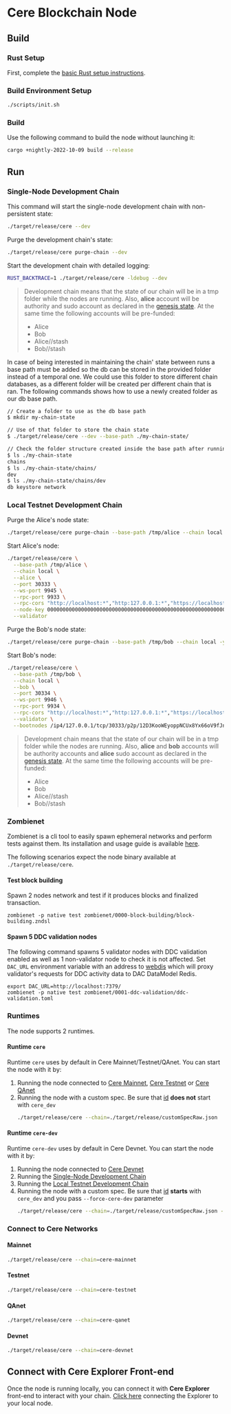 # Cere Blockchain Node

## Build

### Rust Setup

First, complete the [basic Rust setup instructions](./docs/rust-setup.md).

### Build Environment Setup

```sh
./scripts/init.sh
```

### Build

Use the following command to build the node without launching it:

```sh
cargo +nightly-2022-10-09 build --release
```

## Run

### Single-Node Development Chain

This command will start the single-node development chain with non-persistent state:

```bash
./target/release/cere --dev
```

Purge the development chain's state:

```bash
./target/release/cere purge-chain --dev
```

Start the development chain with detailed logging:

```bash
RUST_BACKTRACE=1 ./target/release/cere -ldebug --dev
```

> Development chain means that the state of our chain will be in a tmp folder while the nodes are
> running. Also, **alice** account will be authority and sudo account as declared in the
> [genesis state](https://github.com/Cerebellum-Network/blockchain-node/blob/dev/node/service/src/chain_spec.rs#L241).
> At the same time the following accounts will be pre-funded:
> - Alice
> - Bob
> - Alice//stash
> - Bob//stash

In case of being interested in maintaining the chain' state between runs a base path must be added
so the db can be stored in the provided folder instead of a temporal one. We could use this folder
to store different chain databases, as a different folder will be created per different chain that
is ran. The following commands shows how to use a newly created folder as our db base path.

```bash
// Create a folder to use as the db base path
$ mkdir my-chain-state

// Use of that folder to store the chain state
$ ./target/release/cere --dev --base-path ./my-chain-state/

// Check the folder structure created inside the base path after running the chain
$ ls ./my-chain-state
chains
$ ls ./my-chain-state/chains/
dev
$ ls ./my-chain-state/chains/dev
db keystore network
```

### Local Testnet Development Chain
Purge the Alice's node state:
```bash
./target/release/cere purge-chain --base-path /tmp/alice --chain local -y
```
Start Alice's node:
```bash
./target/release/cere \
  --base-path /tmp/alice \
  --chain local \
  --alice \
  --port 30333 \
  --ws-port 9945 \
  --rpc-port 9933 \
  --rpc-cors "http://localhost:*","http:127.0.0.1:*","https://localhost:*","https:127.0.0.1:*","https://explorer.cere.network","https://polkadot.js.org" \
  --node-key 0000000000000000000000000000000000000000000000000000000000000001 \
  --validator
```
Purge the Bob's node state:
```bash
./target/release/cere purge-chain --base-path /tmp/bob --chain local -y
```
Start Bob's node:
```bash
./target/release/cere \
  --base-path /tmp/bob \
  --chain local \
  --bob \
  --port 30334 \
  --ws-port 9946 \
  --rpc-port 9934 \
  --rpc-cors "http://localhost:*","http:127.0.0.1:*","https://localhost:*","https:127.0.0.1:*","https://explorer.cere.network","https://polkadot.js.org" \
  --validator \
  --bootnodes /ip4/127.0.0.1/tcp/30333/p2p/12D3KooWEyoppNCUx8Yx66oV9fJnriXwCcXwDDUA2kj6vnc6iDEp
```

> Development chain means that the state of our chain will be in a tmp folder while the nodes are
> running. Also, **alice** and **bob** accounts will be authority accounts and **alice** sudo account as declared in the
> [genesis state](https://github.com/Cerebellum-Network/blockchain-node/blob/dev/node/service/src/chain_spec.rs#279).
> At the same time the following accounts will be pre-funded:
> - Alice
> - Bob
> - Alice//stash
> - Bob//stash

### Zombienet

Zombienet is a cli tool to easily spawn ephemeral networks and perform tests against them. Its installation and usage guide is available [here](https://github.com/paritytech/zombienet#usage).

The following scenarios expect the node binary available at `./target/release/cere`.

#### Test block building

Spawn 2 nodes network and test if it produces blocks and finalized transaction.

```console
zombienet -p native test zombienet/0000-block-building/block-building.zndsl
```

#### Spawn 5 DDC validation nodes

The following command spawns 5 validator nodes with DDC validation enabled as well as 1 non-validator node to check it is not affected. Set `DAC_URL` environment variable with an address to [webdis](https://webd.is/) which will proxy validator's requests for DDC activity data to DAC DataModel Redis.

```console
export DAC_URL=http://localhost:7379/
zombienet -p native test zombienet/0001-ddc-validation/ddc-validation.toml
```

### Runtimes

The node supports 2 runtimes.

#### Runtime `cere`

Runtime `cere` uses by default in Cere Mainnet/Testnet/QAnet. You can start the node with it by:
1. Running the node connected to [Cere Mainnet](#mainnet), [Cere Testnet](#testnet) or [Cere QAnet](#qanet)
2. Running the node with a custom spec. Be sure that [id](https://github.com/Cerebellum-Network/blockchain-node/blob/dev-cere/node/service/src/chain_spec.rs#L265) **does not** start with `cere_dev`
    ```bash
    ./target/release/cere --chain=./target/release/customSpecRaw.json
    ```

#### Runtime `cere-dev`

Runtime `cere-dev` uses by default in Cere Devnet. You can start the node with it by:
1. Running the node connected to [Cere Devnet](#Devnet)
1. Running the [Single-Node Development Chain](#Single-Node-Development-Chain)
1. Running the [Local Testnet Development Chain](#local-testnet-development-chain)
1. Running the node with a custom spec. Be sure that [id](https://github.com/Cerebellum-Network/blockchain-node/blob/dev-cere/node/service/src/chain_spec.rs#L265) **starts** with `cere_dev` and you pass `--force-cere-dev` parameter
    ```bash
    ./target/release/cere --chain=./target/release/customSpecRaw.json --force-cere-dev
    ```

### Connect to Cere Networks

#### Mainnet

```bash
./target/release/cere --chain=cere-mainnet
```

#### Testnet

```bash
./target/release/cere --chain=cere-testnet
```

#### QAnet

```bash
./target/release/cere --chain=cere-qanet
```

#### Devnet

```bash
./target/release/cere --chain=cere-devnet
```

## Connect with Cere Explorer Front-end

Once the node is running locally, you can connect it with **Cere Explorer** front-end
to interact with your chain. [Click
here](https://explorer.cere.network/?rpc=ws://localhost:9944) connecting the Explorer to your
local node.
